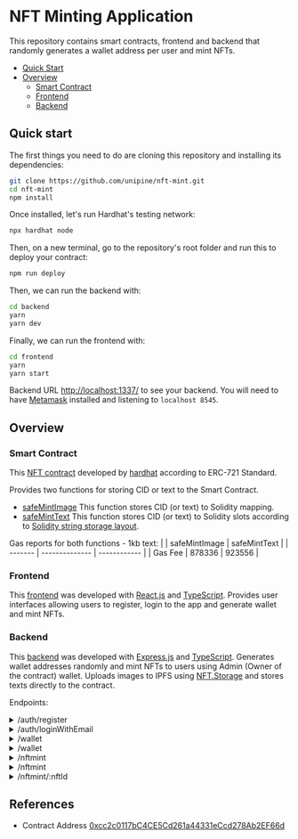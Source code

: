 # NFT Minting Application

This repository contains smart contracts, frontend and backend that randomly generates a wallet address per user and mint NFTs.

- [Quick Start](#quick-start)
- [Overview](#overview)
  - [Smart Contract](#smart-contract)
  - [Frontend](#frontend)
  - [Backend](#backend)

## Quick start

The first things you need to do are cloning this repository and installing its dependencies:

```sh
git clone https://github.com/unipine/nft-mint.git
cd nft-mint
npm install
```

Once installed, let's run Hardhat's testing network:

```sh
npx hardhat node
```

Then, on a new terminal, go to the repository's root folder and run this to deploy your contract:

```sh
npm run deploy
```

Then, we can run the backend with:

```sh
cd backend
yarn
yarn dev
```

Finally, we can run the frontend with:

```sh
cd frontend
yarn
yarn start
```

Backend URL [http://localhost:1337/](http://localhost:1337/) to see your backend. You will need to have [Metamask](https://metamask.io) installed and listening to `localhost 8545`.

## Overview

### Smart Contract

This [NFT contract](https://github.com/unipine/nft-mint/blob/main/contracts/TestNFT.sol) developed by [hardhat](https://hardhat.org/tutorial/boilerplate-project) according to ERC-721 Standard.

Provides two functions for storing CID or text to the Smart Contract.

- [safeMintImage](https://github.com/unipine/nft-mint/blob/92e2e0fd4ededda3bb565f255e06a046ccd1011f/contracts/TestNFT.sol#L21-L25)
  This function stores CID (or text) to Solidity mapping.
- [safeMintText](https://github.com/unipine/nft-mint/blob/92e2e0fd4ededda3bb565f255e06a046ccd1011f/contracts/TestNFT.sol#L27-L31)
  This function stores CID (or text) to Solidity slots according to [Solidity string storage layout](https://docs.soliditylang.org/en/v0.8.13/internals/layout_in_storage.html#bytes-and-string).

Gas reports for both functions - 1kb text:
| | safeMintImage | safeMintText |
| ------- | -------------- | ------------ |
| Gas Fee | 878336 | 923556 |

### Frontend

This [frontend](https://github.com/unipine/nft-mint/tree/main/frontend) was developed with [React.js](https://reactjs.org/) and [TypeScript](https://www.typescriptlang.org/). Provides user interfaces allowing users to register, login to the app and generate wallet and mint NFTs.

### Backend

This [backend](https://github.com/unipine/nft-mint/tree/main/backend) was developed with [Express.js](https://expressjs.com/) and [TypeScript](https://www.typescriptlang.org/). Generates wallet addresses randomly and mint NFTs to users using Admin (Owner of the contract) wallet. Uploads images to IPFS using [NFT.Storage](https://nft.storage/) and stores texts directly to the contract.

Endpoints:

<details>
<summary>/auth/register</summary>
<pre>
- Feature: Register user
- Request Type: POST
- Form-data: 
  {
    email: Email,
    password: String
  }
- Response: 
  {
    token: String,
    user: {
      email: String,
      createdAt: Date,
    }
  }
</pre>
</details>

<details>
<summary>/auth/loginWithEmail</summary>
<pre>
- Feature: Login with credential
- Request Type: POST
- Form-data: 
  {
    email: Email,
    password: String
  }
- Response: 
  {
    token: String,
    user: {
      email: String,
      createdAt: Date,
    }
  }
</pre>
</details>

<details>
<summary>/wallet</summary>
<pre>
- Feature: Generate wallet address
- Request Type: POST
- Authorization required
- Response: 
  {
    publicKey: String,
    privateKey: String,
    createdAt: Date,
  }
</pre>
</details>

<details>
<summary>/wallet</summary>
<pre>
- Feature: Get wallet address
- Request Type: GET
- Authorization required
- Response: 
  {
    publicKey: String,
    privateKey: String,
    createdAt: Date,
  }
</pre>
</details>

<details>
<summary>/nftmint</summary>
<pre>
- Feature: Mint NFT to user with admin wallet
- Request Type: POST
- Authorization required
- Form-data: 
  {
    name: String,
    description: String,
    file: File
  }
- Response: 
  {
    data: Object | String,
    type: "text" | "image",
    nftId: Number,
  }
</pre>
</details>

<details>
<summary>/nftmint</summary>
<pre>
- Feature: Get all minted NFTs
- Request Type: GET
- Response: 
  [
    {
      data: Object | String,
      type: "text" | "image",
      nftId: Number,
    }
  ]
</pre>
</details>

<details>
<summary>/nftmint/:nftId</summary>
<pre>
- Feature: Get NFT data by nftId
- Request Type: GET
- Response: 
  {
    data: Object | String,
  }
</pre>
</details>

## References

- Contract Address
  [0xcc2c0117bC4CE5Cd261a44331eCcd278Ab2EF66d](https://goerli.etherscan.io/address/0xcc2c0117bC4CE5Cd261a44331eCcd278Ab2EF66d)
